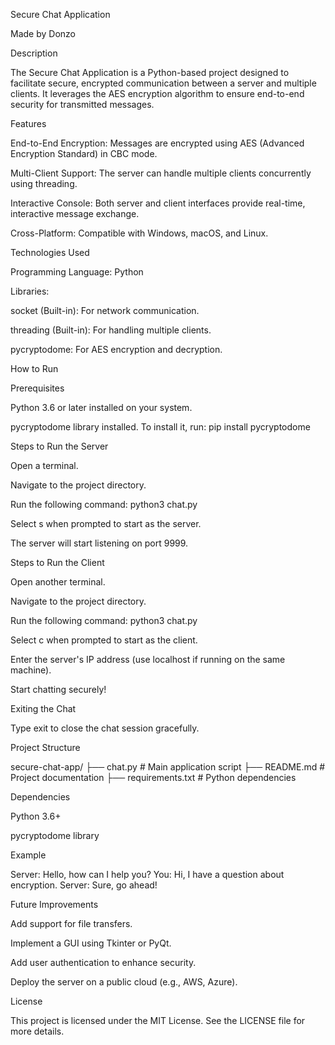 Secure Chat Application

Made by Donzo

Description

The Secure Chat Application is a Python-based project designed to facilitate secure, encrypted communication between a server and multiple clients. It leverages the AES encryption algorithm to ensure end-to-end security for transmitted messages.

Features

End-to-End Encryption: Messages are encrypted using AES (Advanced Encryption Standard) in CBC mode.

Multi-Client Support: The server can handle multiple clients concurrently using threading.

Interactive Console: Both server and client interfaces provide real-time, interactive message exchange.

Cross-Platform: Compatible with Windows, macOS, and Linux.

Technologies Used

Programming Language: Python

Libraries:

socket (Built-in): For network communication.

threading (Built-in): For handling multiple clients.

pycryptodome: For AES encryption and decryption.

How to Run

Prerequisites

Python 3.6 or later installed on your system.

pycryptodome library installed. To install it, run:
pip install pycryptodome

Steps to Run the Server

Open a terminal.

Navigate to the project directory.

Run the following command:
python3 chat.py

Select s when prompted to start as the server.

The server will start listening on port 9999.

Steps to Run the Client

Open another terminal.

Navigate to the project directory.

Run the following command:
python3 chat.py

Select c when prompted to start as the client.

Enter the server's IP address (use localhost if running on the same machine).

Start chatting securely!

Exiting the Chat

Type exit to close the chat session gracefully.

Project Structure

secure-chat-app/
├── chat.py          # Main application script
├── README.md        # Project documentation
├── requirements.txt # Python dependencies

Dependencies

Python 3.6+

pycryptodome library

Example

Server: Hello, how can I help you?
You: Hi, I have a question about encryption.
Server: Sure, go ahead!

Future Improvements

Add support for file transfers.

Implement a GUI using Tkinter or PyQt.

Add user authentication to enhance security.

Deploy the server on a public cloud (e.g., AWS, Azure).

License

This project is licensed under the MIT License. See the LICENSE file for more details.

